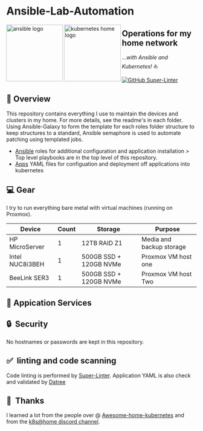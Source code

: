 # Ansible-Lab-Automation
 <p align="left">
   <img src="https://i.imgur.com/4l9bHvG.png" alt="ansible logo" width="150" align="left" />
   <img src="https://i.imgur.com/EXNTJnA.png" alt="kubernetes home logo" width="150" align="left" />
</p>

## Operations for my home network
_...with Ansible and Kubernetes!_ :sailboat:

[![GitHub Super-Linter](https://github.com/John-Limb/Ansible-Lab-Automation/workflows/Lint%20Code%20Base/badge.svg)](https://github.com/marketplace/actions/super-linter)

## :closed_book: Overview
This repository contains everything I use to maintain the devices and clusters in my home. For more
details, see the readme's in each folder.
Using Ansible-Galaxy to form the template for each roles folder structure to keep structures to a standard, Ansible semaphore is used to automate patching using templated jobs.
* [Ansible](roles/) roles for additional configuration and application installation > Top level playbooks are in the top level of this repository.
* [Apps](Apps/) YAML files for configuation and deployment off applications into kubernetes

## :computer: Gear  
I try to run everything bare metal with virtual machines (running on Proxmox).

| Device                  | Count | Storage                  | Purpose                                      |
|-------------------------|-------|--------------------------|----------------------------------------------|
| HP MicroServer          | 1     | 12TB RAID Z1             | Media and backup storage                     |
| Intel NUC8i3BEH         | 1     | 500GB SSD + 120GB NVMe   | Proxmox VM host one                          |
| BeeLink SER3            | 1     | 500GB SSD + 120GB NVMe   | Proxmox VM host Two                          |
## :open_file_folder: Appication Services

## :lock:&nbsp; Security
No hostnames or passwords are kept in this repository.
## :white_check_mark:&nbsp; linting and code scanning
Code linting is performed by [Super-Linter](https://github.com/github/super-linter).
Application YAML is also check and validated by [Datree](https://github.com/marketplace/actions/datree-cli)
## :handshake:&nbsp; Thanks
I learned a lot from the people over @ 
[Awesome-home-kubernetes](https://github.com/k8s-at-home/awesome-home-kubernetes)
and from the [k8s@home discord channel](https://discord.gg/DNCynrJ).